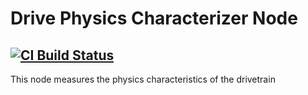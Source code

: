 # Drive Physics Characterizer Node
[![CI Build Status](https://github.com/frcteam195/drive_physics_characterizer_node/actions/workflows/main.yml/badge.svg)](https://github.com/frcteam195/drive_physics_characterizer_node/actions/workflows/main.yml)
---
This node measures the physics characteristics of the drivetrain
